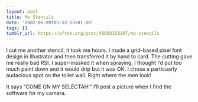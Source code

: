 ```yaml
---
layout: post
title: Mo Stencils
date: '2002-06-09T05:52:53+01:00'
tags: []
tumblr_url: https://aftnn.org/post/48058150107/mo-stencils
---
```

<p>I cut me another stencil, it took me hours. I made a grid-based pixel font design in Illustrator and then transferred it by hand to card. The cutting gave me really bad RSI. I super-masked it when spraying, I thought I&rsquo;d put too much paint down and it would drip but it was OK. I chose a particuarly audacious spot on the toilet wall. Right where the men look!</p>
<p>It says &ldquo;COME ON MY SELECTAH!&rdquo; I&rsquo;ll post a picture when I find the software for my camera.</p>
